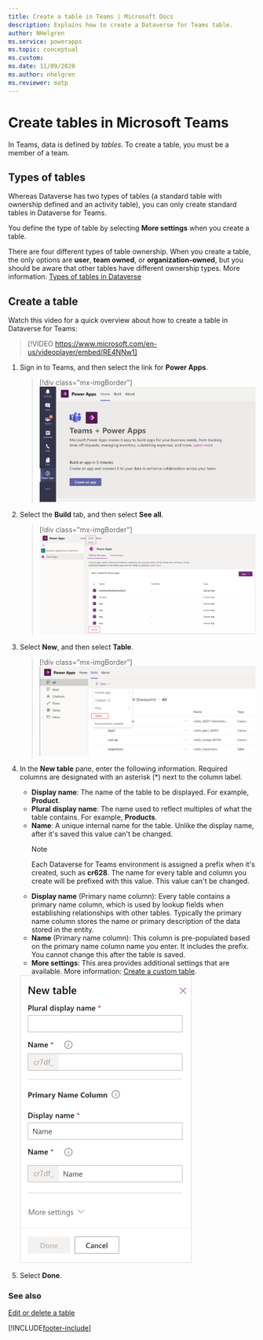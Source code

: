 ```yaml
---
title: Create a table in Teams | Microsoft Docs
description: Explains how to create a Dataverse for Teams table.
author: NHelgren
ms.service: powerapps
ms.topic: conceptual
ms.custom: 
ms.date: 11/09/2020
ms.author: nhelgren
ms.reviewer: matp
---
```


# Create tables in Microsoft Teams

In Teams, data is defined by *tables*. To create a table, you must be a member of a team.

## Types of tables

Whereas Dataverse has two types of tables (a standard table with ownership defined and an activity table), you can only create standard tables in Dataverse for Teams.

You define the type of table by selecting **More settings** when you create a table.

There are four different types of table ownership. When you create a table, the only options are **user**, **team owned**, or **organization-owned**, but you should be aware that other tables have different ownership types. More information: [Types of tables in Dataverse](../maker/data-platform/types-of-entities.md)

## Create a table
Watch this video for a quick overview about how to create a table in Dataverse for Teams:
> [!VIDEO https://www.microsoft.com/en-us/videoplayer/embed/RE4NNw1]

1. Sign in to Teams, and then select the link for **Power Apps**.
   > [!div class="mx-imgBorder"] 
   > ![Sign in to Power Apps](media/create-table1.png "Sign in to Power Apps")

2. Select the **Build** tab, and then select **See all**.
   > [!div class="mx-imgBorder"] 
   > ![The Build tab](media/create-table2.png "The Build tab")

3. Select **New**, and then select **Table**.
    > [!div class="mx-imgBorder"] 
    > ![New table menu option](media/create-table3.png "New table menu option")

4. In the **New table** pane, enter the following information. Required columns are designated with an asterisk (*) next to the column label.
    - **Display name**: The name of the table to be displayed. For example, **Product**.
    - **Plural display name**: The name used to reflect multiples of what the table contains. For example, **Products**.
    - **Name**: A unique internal name for the table. Unlike the display name, after it's saved this value can't be changed.
       > [!NOTE]
       > Each Dataverse for Teams environment is assigned a prefix when it's created, such as **cr628**. The name for every table and column you create will be prefixed with this value. This value can't be changed.
    - **Display name** (Primary name column): Every table contains a primary name column, which is used by lookup fields when establishing relationships with other tables. Typically the primary name column stores the name or primary description of the data stored in the entity.
    - **Name** (Primary name column): This column is pre-populated based on the primary name column name you enter. It includes the prefix. You cannot change this after the table is saved.
     - **More settings**: This area provides additional settings that are available. More information: [Create a custom table](../maker/data-platform/data-platform-create-entity.md).
     
     <img src = "media/create-table4.png" alt = "Column details" width = "350" height = "586">

5. Select **Done**.

### See also

[Edit or delete a table](edit-delete-table.md)


[!INCLUDE[footer-include](../includes/footer-banner.md)]
